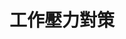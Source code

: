 ---
description: 来自台湾的工作压力测试。
layout: post
results:
- primaryGenreName: Health & Fitness
  version: '1.2'
  genreIds:
  - '6013'
  - '6006'
  formattedPrice: 免费
  artworkUrl60: http://is3.mzstatic.com/image/thumb/Purple111/v4/4e/7e/33/4e7e33be-ae86-6041-bfcd-b42734fe623a/source/60x60bb.jpg
  minimumOsVersion: '8.0'
  appletvScreenshotUrls: &a []
  sellerName: ShihLu Chang
  supportedDevices:
  - iPad2Wifi-iPad2Wifi
  - iPad23G-iPad23G
  - iPhone4S-iPhone4S
  - iPadThirdGen-iPadThirdGen
  - iPadThirdGen4G-iPadThirdGen4G
  - iPhone5-iPhone5
  - iPodTouchFifthGen-iPodTouchFifthGen
  - iPadFourthGen-iPadFourthGen
  - iPadFourthGen4G-iPadFourthGen4G
  - iPadMini-iPadMini
  - iPadMini4G-iPadMini4G
  - iPhone5c-iPhone5c
  - iPhone5s-iPhone5s
  - iPadAir-iPadAir
  - iPadAirCellular-iPadAirCellular
  - iPadMiniRetina-iPadMiniRetina
  - iPadMiniRetinaCellular-iPadMiniRetinaCellular
  - iPhone6-iPhone6
  - iPhone6Plus-iPhone6Plus
  - iPadAir2-iPadAir2
  - iPadAir2Cellular-iPadAir2Cellular
  - iPadMini3-iPadMini3
  - iPadMini3Cellular-iPadMini3Cellular
  - iPodTouchSixthGen-iPodTouchSixthGen
  - iPhone6s-iPhone6s
  - iPhone6sPlus-iPhone6sPlus
  - iPadMini4-iPadMini4
  - iPadMini4Cellular-iPadMini4Cellular
  - iPadPro-iPadPro
  - iPadProCellular-iPadProCellular
  - iPadPro97-iPadPro97
  - iPadPro97Cellular-iPadPro97Cellular
  - iPhoneSE-iPhoneSE
  - iPhone7-iPhone7
  - iPhone7Plus-iPhone7Plus
  - iPad611-iPad611
  - iPad612-iPad612
  genres:
  - 健康健美
  - 参考
  currentVersionReleaseDate: '2017-03-08T19:49:44Z'
  trackName: 工作壓力對策
  isVppDeviceBasedLicensingEnabled: true
  description: 常見的壓力模型是：壓力源->生理/心理/行為反應 ->整體生活品質或滿意度。而此軟體我們規劃兩階段。第一階段，基本上是中間那個環節，兩個向度分別強調"身心症狀本體"與"身心症狀是因工作壓力而產生"
    第二階段則是前面那個環節，著重於不同種類壓力源的探索。
  price: 0
  trackId: 1208211388
  releaseDate: '2017-02-24T03:18:08Z'
  advisories: *a
  screenshotUrls:
  - http://a5.mzstatic.com/us/r30/Purple122/v4/71/ee/e9/71eee96f-3125-0fea-e28a-3b51e8772d45/screen696x696.jpeg
  artistViewUrl: https://itunes.apple.com/cn/developer/shihlu-chang/id1167821007?uo=4
  primaryGenreId: 6013
  kind: software
  fileSizeBytes: '40563712'
  bundleId: tw.yhl.app
  trackContentRating: 4+
  releaseNotes: '優化介面

    修復電話無法撥打'
  trackCensoredName: 工作壓力對策
  contentAdvisoryRating: 4+
  isGameCenterEnabled: false
  artistName: ShihLu Chang
  languageCodesISO2A:
  - EN
  features:
  - iosUniversal
  wrapperType: software
  artworkUrl512: http://is3.mzstatic.com/image/thumb/Purple111/v4/4e/7e/33/4e7e33be-ae86-6041-bfcd-b42734fe623a/source/512x512bb.jpg
  artworkUrl100: http://is3.mzstatic.com/image/thumb/Purple111/v4/4e/7e/33/4e7e33be-ae86-6041-bfcd-b42734fe623a/source/100x100bb.jpg
  trackViewUrl: https://geo.itunes.apple.com/cn/app/%E5%B7%A5%E4%BD%9C%E5%A3%93%E5%8A%9B%E5%B0%8D%E7%AD%96/id1208211388?mt=8&uo=4
  artistId: 1167821007
  currency: CNY
  ipadScreenshotUrls:
  - http://a1.mzstatic.com/us/r30/Purple122/v4/7c/5b/37/7c5b37dc-0eed-0b8b-146a-281959ae8f56/sc1024x768.jpeg
category: 健康健美
tags: tag1
resultCount: 1
title: 工作壓力對策

---